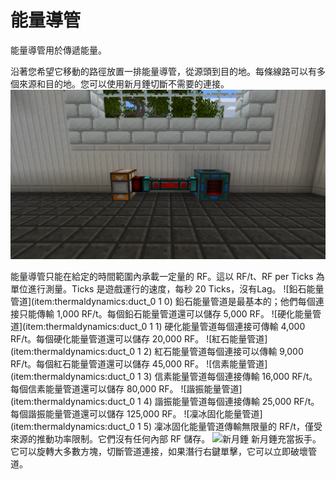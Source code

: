 # 能量導管

能量導管用於傳遞能量。

沿著您希望它移動的路徑放置一排能量導管，從源頭到目的地。每條線路可以有多個來源和目的地。您可以使用新月錘切斷不需要的連接。
![](fluxduct.png)

能量導管只能在給定的時間範圍內承載一定量的 RF。這以 RF/t、RF per Ticks 為單位進行測量。Ticks 是遊戲運行的速度，每秒 20 Ticks，沒有Lag。
![鉛石能量管道](item:thermaldynamics:duct_0 1 0)
鉛石能量管道是最基本的；他們每個連接只能傳輸 1,000 RF/t。每個鉛石能量管道還可以儲存 5,000 RF。
![硬化能量管道](item:thermaldynamics:duct_0 1 1)
硬化能量管道每個連接可傳輸 4,000 RF/t。每個硬化能量管道還可以儲存 20,000 RF。
![紅石能量管道](item:thermaldynamics:duct_0 1 2)
紅石能量管道每個連接可以傳輸 9,000 RF/t。每個紅石能量管道還可以儲存 45,000 RF。
![信素能量管道](item:thermaldynamics:duct_0 1 3)
信素能量管道每個連接傳輸 16,000 RF/t。每個信素能量管道還可以儲存 80,000 RF。
![諧振能量管道](item:thermaldynamics:duct_0 1 4)
諧振能量管道每個連接傳輸 25,000 RF/t。每個諧振能量管道還可以儲存 125,000 RF。
![凜冰固化能量管道](item:thermaldynamics:duct_0 1 5)
凜冰固化能量管道傳輸無限量的 RF/t，僅受來源的推動功率限制。它們沒有任何內部 RF 儲存。
![新月錘](item:thermalfoundation:wrench)
新月錘充當扳手。它可以旋轉大多數方塊，切斷管道連接，如果潛行右鍵單擊，它可以立即破壞管道。